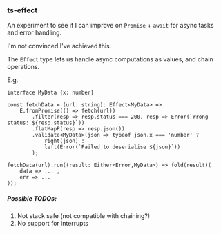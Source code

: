 ### ts-effect

An experiment to see if I can improve on `Promise` + `await` for async tasks and error handling.

I'm not convinced I've achieved this.

The `Effect` type lets us handle async computations as values, and chain operations.

E.g.

```
interface MyData {x: number}

const fetchData = (url: string): Effect<MyData> =>
    E.fromPromise(() => fetch(url))
        .filter(resp => resp.status === 200, resp => Error(`Wrong status: ${resp.status}`))
        .flatMapP(resp => resp.json())
        .validate<MyData>(json => typeof json.x === 'number' ?
            right(json) :
            left(Error(`Failed to deserialise ${json}`))
        );

fetchData(url).run((result: Either<Error,MyData>) => fold(result)(
    data => ... ,
    err => ...
));
```


##### Possible TODOs:
1. Not stack safe (not compatible with chaining?)
2. No support for interrupts

